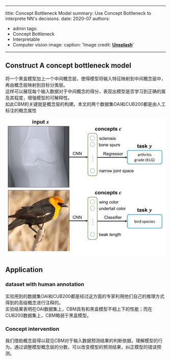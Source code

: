 
---
title: Concept Bottleneck Model
summary: Use Concept Bottleneck to interprete NN's decisions.
date: 2020-07
authors:
  - admin
tags:
  - Concept Bottleneck
  - Interpretable
  - Computer vision
image:
  caption: 'Image credit: [**Unsplash**](./featured.png)'

---

## Construct A concept bottleneck model

将一个黑盒模型加上一个中间概念层，使得模型将输入特征映射到中间概念层中，再由概念层映射到目标分类层。    
这样可以展现每个输入数据对于中间概念的得分，表现出模型是否学习到正确的属及其程度，增强模型的可解释性。    
如此CBM的关键就是概念层的构建。本文的两个数据集OAI和CUB200都是由人工标注的概念属性

![Alt text](./featured.png)
## Application

### dataset with human annotation

实验用到的数据集OAI和CUB200都是经过这方面的专家利用他们自己的推理方式得到的高级概念进行注释的。   
实验结果表明在OAI数据集上，CBM具有和黑盒模型不相上下的性能；而在CUB200数据集上，CBM略弱于黑盒模型。    

### Concept intervention

我们借助概念层得以窥见CBM对于输入数据预测结果的判断依据，理解模型的行为。通过调整模型概念层的分数，可以改变模型的预测结果，纠正模型的错误预测。

